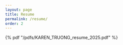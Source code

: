 ```yaml
---
layout: page
title: Resume
permalink: /resume/
order: 2
---
```


{% pdf "/pdfs/KAREN_TRUONG_resume_2025.pdf" %}




